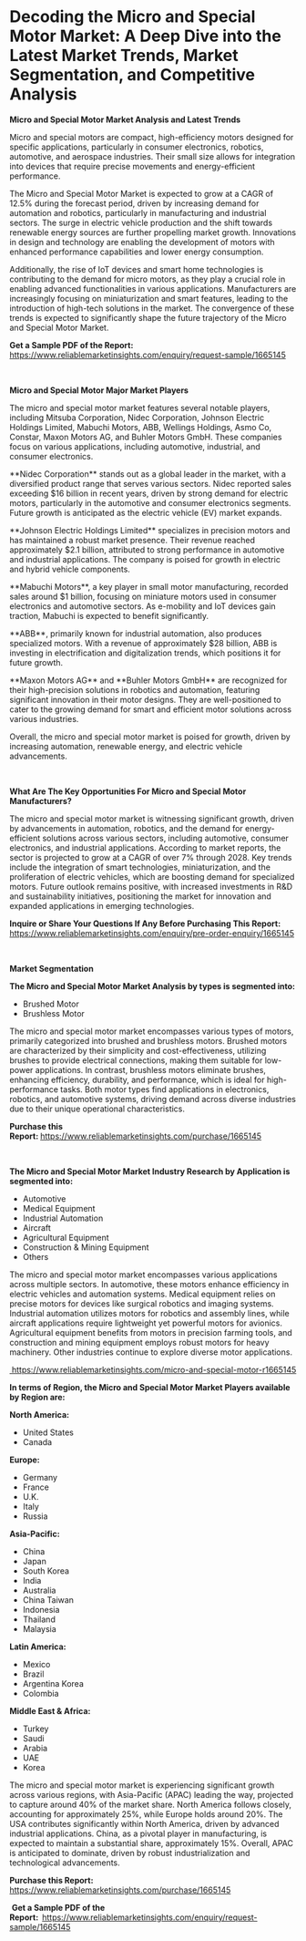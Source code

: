<p><h1>Decoding the Micro and Special Motor Market: A Deep Dive into the Latest Market Trends, Market Segmentation, and Competitive Analysis</h1></p><p><strong>Micro and Special Motor Market Analysis and Latest Trends</strong></p>
<p><p>Micro and special motors are compact, high-efficiency motors designed for specific applications, particularly in consumer electronics, robotics, automotive, and aerospace industries. Their small size allows for integration into devices that require precise movements and energy-efficient performance.</p><p>The Micro and Special Motor Market is expected to grow at a CAGR of 12.5% during the forecast period, driven by increasing demand for automation and robotics, particularly in manufacturing and industrial sectors. The surge in electric vehicle production and the shift towards renewable energy sources are further propelling market growth. Innovations in design and technology are enabling the development of motors with enhanced performance capabilities and lower energy consumption.</p><p>Additionally, the rise of IoT devices and smart home technologies is contributing to the demand for micro motors, as they play a crucial role in enabling advanced functionalities in various applications. Manufacturers are increasingly focusing on miniaturization and smart features, leading to the introduction of high-tech solutions in the market. The convergence of these trends is expected to significantly shape the future trajectory of the Micro and Special Motor Market.</p></p>
<p><strong>Get a Sample PDF of the Report:&nbsp;</strong> <a href="https://www.reliablemarketinsights.com/enquiry/request-sample/1665145?utm_campaign=3621&utm_medium=2&utm_source=Github&utm_content=ia&utm_term=18042025&utm_id=micro-and-special-motor">https://www.reliablemarketinsights.com/enquiry/request-sample/1665145</a></p>
<p>&nbsp;</p>
<p><strong>Micro and Special Motor Major Market Players</strong></p>
<p><p>The micro and special motor market features several notable players, including Mitsuba Corporation, Nidec Corporation, Johnson Electric Holdings Limited, Mabuchi Motors, ABB, Wellings Holdings, Asmo Co, Constar, Maxon Motors AG, and Buhler Motors GmbH. These companies focus on various applications, including automotive, industrial, and consumer electronics.</p><p>**Nidec Corporation** stands out as a global leader in the market, with a diversified product range that serves various sectors. Nidec reported sales exceeding $16 billion in recent years, driven by strong demand for electric motors, particularly in the automotive and consumer electronics segments. Future growth is anticipated as the electric vehicle (EV) market expands.</p><p>**Johnson Electric Holdings Limited** specializes in precision motors and has maintained a robust market presence. Their revenue reached approximately $2.1 billion, attributed to strong performance in automotive and industrial applications. The company is poised for growth in electric and hybrid vehicle components.</p><p>**Mabuchi Motors**, a key player in small motor manufacturing, recorded sales around $1 billion, focusing on miniature motors used in consumer electronics and automotive sectors. As e-mobility and IoT devices gain traction, Mabuchi is expected to benefit significantly.</p><p>**ABB**, primarily known for industrial automation, also produces specialized motors. With a revenue of approximately $28 billion, ABB is investing in electrification and digitalization trends, which positions it for future growth.</p><p>**Maxon Motors AG** and **Buhler Motors GmbH** are recognized for their high-precision solutions in robotics and automation, featuring significant innovation in their motor designs. They are well-positioned to cater to the growing demand for smart and efficient motor solutions across various industries.</p><p>Overall, the micro and special motor market is poised for growth, driven by increasing automation, renewable energy, and electric vehicle advancements.</p></p>
<p>&nbsp;</p>
<p><strong>What Are The Key Opportunities For Micro and Special Motor Manufacturers?</strong></p>
<p><p>The micro and special motor market is witnessing significant growth, driven by advancements in automation, robotics, and the demand for energy-efficient solutions across various sectors, including automotive, consumer electronics, and industrial applications. According to market reports, the sector is projected to grow at a CAGR of over 7% through 2028. Key trends include the integration of smart technologies, miniaturization, and the proliferation of electric vehicles, which are boosting demand for specialized motors. Future outlook remains positive, with increased investments in R&D and sustainability initiatives, positioning the market for innovation and expanded applications in emerging technologies.</p></p>
<p><strong>Inquire or Share Your Questions If Any Before Purchasing This Report:</strong> <a href="https://www.reliablemarketinsights.com/enquiry/pre-order-enquiry/1665145?utm_campaign=3621&utm_medium=2&utm_source=Github&utm_content=ia&utm_term=18042025&utm_id=micro-and-special-motor">https://www.reliablemarketinsights.com/enquiry/pre-order-enquiry/1665145</a></p>
<p>&nbsp;</p>
<p><strong>Market Segmentation</strong></p>
<p><strong>The Micro and Special Motor Market Analysis by types is segmented into:</strong></p>
<p><ul><li>Brushed Motor</li><li>Brushless Motor</li></ul></p>
<p><p>The micro and special motor market encompasses various types of motors, primarily categorized into brushed and brushless motors. Brushed motors are characterized by their simplicity and cost-effectiveness, utilizing brushes to provide electrical connections, making them suitable for low-power applications. In contrast, brushless motors eliminate brushes, enhancing efficiency, durability, and performance, which is ideal for high-performance tasks. Both motor types find applications in electronics, robotics, and automotive systems, driving demand across diverse industries due to their unique operational characteristics.</p></p>
<p><strong>Purchase this Report:&nbsp;</strong><a href="https://www.reliablemarketinsights.com/purchase/1665145?utm_campaign=3621&utm_medium=2&utm_source=Github&utm_content=ia&utm_term=18042025&utm_id=micro-and-special-motor">https://www.reliablemarketinsights.com/purchase/1665145</a></p>
<p>&nbsp;</p>
<p><strong>The Micro and Special Motor Market Industry Research by Application is segmented into:</strong></p>
<p><ul><li>Automotive</li><li>Medical Equipment</li><li>Industrial Automation</li><li>Aircraft</li><li>Agricultural Equipment</li><li>Construction & Mining Equipment</li><li>Others</li></ul></p>
<p><p>The micro and special motor market encompasses various applications across multiple sectors. In automotive, these motors enhance efficiency in electric vehicles and automation systems. Medical equipment relies on precise motors for devices like surgical robotics and imaging systems. Industrial automation utilizes motors for robotics and assembly lines, while aircraft applications require lightweight yet powerful motors for avionics. Agricultural equipment benefits from motors in precision farming tools, and construction and mining equipment employs robust motors for heavy machinery. Other industries continue to explore diverse motor applications.</p></p>
<p><a href="https://www.reliablemarketinsights.com/micro-and-special-motor-r1665145?utm_campaign=3621&utm_medium=2&utm_source=Github&utm_content=ia&utm_term=18042025&utm_id=micro-and-special-motor">&nbsp;https://www.reliablemarketinsights.com/micro-and-special-motor-r1665145</a></p>
<p><strong>In terms of Region, the Micro and Special Motor Market Players available by Region are:</strong></p>
<p>
    <p> <strong> North America: </strong>
        <ul>
            <li>United States</li>
            <li>Canada</li>
        </ul>
        </p> 
    <p> <strong> Europe: </strong>
        <ul>
            <li>Germany</li>
            <li>France</li>
            <li>U.K.</li>
            <li>Italy</li>
            <li>Russia</li>
        </ul>
        </p> 
    <p> <strong> Asia-Pacific: </strong>
        <ul>
            <li>China</li>
            <li>Japan</li>
            <li>South Korea</li>
            <li>India</li>
            <li>Australia</li>
            <li>China Taiwan</li>
            <li>Indonesia</li>
            <li>Thailand</li>
            <li>Malaysia</li>
        </ul>
        </p> 
    <p> <strong> Latin America: </strong>
        <ul>
            <li>Mexico</li>
            <li>Brazil</li>
            <li>Argentina Korea</li>
            <li>Colombia</li>
        </ul>
        </p> 
    <p> <strong> Middle East & Africa: </strong>
        <ul>
            <li>Turkey</li>
            <li>Saudi</li>
            <li>Arabia</li>
            <li>UAE</li>
            <li>Korea</li>
        </ul>
    </p>
    </p>
<p><p>The micro and special motor market is experiencing significant growth across various regions, with Asia-Pacific (APAC) leading the way, projected to capture around 40% of the market share. North America follows closely, accounting for approximately 25%, while Europe holds around 20%. The USA contributes significantly within North America, driven by advanced industrial applications. China, as a pivotal player in manufacturing, is expected to maintain a substantial share, approximately 15%. Overall, APAC is anticipated to dominate, driven by robust industrialization and technological advancements.</p></p>
<p><strong>Purchase this Report: </strong><a href="https://www.reliablemarketinsights.com/purchase/1665145?utm_campaign=3621&utm_medium=2&utm_source=Github&utm_content=ia&utm_term=18042025&utm_id=micro-and-special-motor">https://www.reliablemarketinsights.com/purchase/1665145</a></p>
<p>&nbsp;<strong>Get a Sample PDF of the Report:&nbsp;&nbsp;</strong><a href="https://www.reliablemarketinsights.com/enquiry/request-sample/1665145?utm_campaign=3621&utm_medium=2&utm_source=Github&utm_content=ia&utm_term=18042025&utm_id=micro-and-special-motor">https://www.reliablemarketinsights.com/enquiry/request-sample/1665145</a></p>
<p><strong></strong></p>
<p><p></p><p></p><p></p></p>